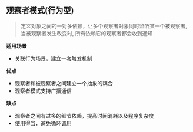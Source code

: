 
## 观察者模式(行为型)

> 定义对象之间的一对多依赖，让多个观察者对象同时监听某一个被观察者,当被观察者发生改变时, 所有依赖它的观察者都会收到通知

**适用场景**
- 关联行为场景，建立一套触发机制

**优点**
- 观察者和被观察者之间建立一个抽象的耦合
- 观察者模式支持广播通信

**缺点**
- 观察者之间有过多的细节依赖，提高时间消耗以及程序复杂度
- 使用得当，避免循环调用
